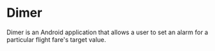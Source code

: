 Dimer
=====
Dimer is an Android application that allows a user to set an alarm for a particular flight fare's target value.
